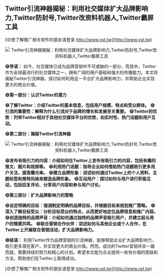 ## **Twitter引流神器揭秘：利用社交媒体扩大品牌影响力,Twitter防封号,Twitter改资料机器人,Twitter霸屏工具**

[😍想了解推广相关软件的朋友请登录 http://www.vst.tw](http://www.vst.tw)

 <center><img src="https://vst.tw/MP4/tuiguang/png/3.png" alt="Twitter引流神器揭秘：利用社交媒体扩大品牌影响力,Twitter防封号,Twitter改资料机器人,Twitter霸屏工具"></center>

**😄导语：**
如今，社交媒体已成为品牌营销中不可或缺的一部分。而其中，Twitter作为全球最流行的社交媒体之一，拥有广阔的用户基础和强大的传播能力。本文将揭秘Twitter引流神器，探讨如何利用这一平台扩大品牌影响力，并帮助企业实现更大的商业价值。

**😄第一部分：认识Twitter的潜力**

**😄了解Twitter：介绍Twitter的基本信息，包括用户规模、特点和受众群体。**
**😄引流的重要性：解释为什么引流对于品牌的增长和发展至关重要。**
**😄Twitter的优势：列举Twitter相对于其他社交媒体平台的优势，如实时性、热门话题和用户互动。**

**😄第二部分：揭秘Twitter引流神器**

 <center><img src="https://vst.tw/MP4/tuiguang/png/2.png" alt="Twitter引流神器揭秘：利用社交媒体扩大品牌影响力,Twitter防封号,Twitter改资料机器人,Twitter霸屏工具"></center>

**😄发布有吸引力的内容：介绍如何在Twitter上发布有吸引力的内容，包括有趣的推文、图片和视频等。**
**😄利用热门话题：指导企业如何借助热门话题吸引更多用户关注，提高曝光率。**
**😄建立品牌形象：讲述如何通过Twitter上的个人资料、主题标签和推特风格来塑造品牌形象。**
**😄互动用户：探讨如何与用户进行积极互动，包括回复评论、分享用户内容和参与用户讨论。**

**😄第三部分：扩大品牌影响力的策略**

**😄设定明确的目标：强调制定明确的品牌目标，并根据目标来规划推广策略。**
**😄深入了解目标受众：分析目标受众的特点，从而更好地定位品牌信息和推广内容。**
**😄创造独特的品牌声音：介绍如何通过独特的品牌声音吸引用户，并建立起与用户的情感共鸣。**
**😄联合营销合作伙伴：讲述如何与其他企业或个人合作，在Twitter上开展联合营销活动，扩大品牌影响力。**

**😄结语：**
利用Twitter作为品牌营销的引流神器，能够帮助企业扩大品牌影响力，吸引更多潜在客户，并实现更大的商业价值。然而，成功的Twitter营销并非一蹴而就，需要持续的努力和精心的计划。希望本文能为企业提供一些有价值的思路和方法，帮助他们在Twitter上取得成功。

[😍想了解推广相关软件的朋友请登录 http://www.vst.tw](http://www.vst.tw)



